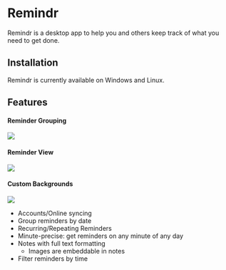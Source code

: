 # Remindr

Remindr is a desktop app to help you and others keep track of what you need to get done.

## Installation

Remindr is currently available on Windows and Linux.

## Features

#### Reminder Grouping
![](https://i.imgur.com/Y3mY2lp.png)

#### Reminder View
![](https://i.imgur.com/TxbKzjO.png)

#### Custom Backgrounds
![](https://i.imgur.com/Y3q9Isq.png)

- Accounts/Online syncing
- Group reminders by date
- Recurring/Repeating Reminders
- Minute-precise: get reminders on any minute of any day
- Notes with full text formatting
  - Images are embeddable in notes
- Filter reminders by time
